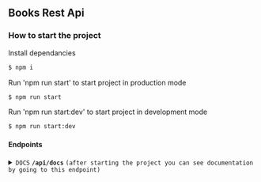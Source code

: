 ## Books Rest Api

### How to start the project

Install dependancies

```bash
$ npm i
```

Run 'npm run start' to start project in production mode

```bash
$ npm run start
```

Run 'npm run start:dev' to start project in development mode

```bash
$ npm run start:dev
```

#### Endpoints

<details>
 <summary><code>DOCS</code> <code><b>/api/docs</b></code> <code>(after starting the project you can see documentation by going to this endpoint)</code></summary>
